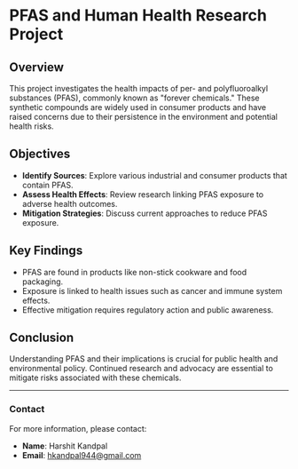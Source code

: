 # PFAS and Human Health Research Project

## Overview

This project investigates the health impacts of per- and polyfluoroalkyl substances (PFAS), commonly known as "forever chemicals." These synthetic compounds are widely used in consumer products and have raised concerns due to their persistence in the environment and potential health risks.

## Objectives

- **Identify Sources**: Explore various industrial and consumer products that contain PFAS.
- **Assess Health Effects**: Review research linking PFAS exposure to adverse health outcomes.
- **Mitigation Strategies**: Discuss current approaches to reduce PFAS exposure.

## Key Findings

- PFAS are found in products like non-stick cookware and food packaging.
- Exposure is linked to health issues such as cancer and immune system effects.
- Effective mitigation requires regulatory action and public awareness.

## Conclusion

Understanding PFAS and their implications is crucial for public health and environmental policy. Continued research and advocacy are essential to mitigate risks associated with these chemicals.

---

### Contact

For more information, please contact:

- **Name**: Harshit Kandpal
- **Email**: hkandpal944@gmail.com
